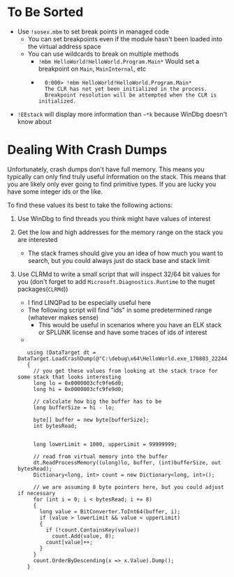 # To Be Sorted
- Use `!sosex.mbm` to set break points in managed code
  - You can set breakpoints even if the module hasn't been loaded into the virtual address space
  - You can use wildcards to break on multiple methods
    - `!mbm HelloWorld!HelloWorld.Program.Main*` Would set a breakpoint on `Main`, `MainInternal`, etc
    - 
            0:000> !mbm HelloWorld!HelloWorld.Program.Main*
            The CLR has not yet been initialized in the process.
            Breakpoint resolution will be attempted when the CLR is initialized.
- `!EEstack` will display more information than `~*k` because WinDbg doesn't know about 

# Dealing With Crash Dumps
Unfortunately, crash dumps don't have full memory. This means you typically can only find truly useful information
on the stack. This means that you are likely only ever going to find primitive types. If you are lucky you have some
integer ids or the like. 

To find these values its best to take the following actions:
1. Use WinDbg to find threads you think might have values of interest
1. Get the low and high addresses for the memory range on the stack you are interested
   - The stack frames should give you an idea of how much you want to search, but you could always just do stack base and stack limit
1. Use CLRMd to write a small script that will inspect 32/64 bit values for you (don't forget to add `Microsoft.Diagnostics.Runtime` to the nuget packages(`CLRMd`))
     - I find LINQPad to be especially useful here
     - The following script will find "ids" in some predetermined range (whatever makes sense)
       - This would be useful in scenarios where you have an ELK stack or SPLUNK license and have some traces of ids of interest
     - 

          using (DataTarget dt = DataTarget.LoadCrashDump(@"C:\debug\x64\HelloWorld.exe_170803_222445.dmp"))
          {
            // you get these values from looking at the stack trace for some stack that looks interesting
            long lo = 0x0000003cfc9fe6d0;
            long hi = 0x0000003cfc9fe9d0;
            
            // calculate how big the buffer has to be
            long bufferSize = hi - lo;

            byte[] buffer = new byte[bufferSize];
            int bytesRead;
            
            
            long lowerLimit = 1000, upperLimit = 99999999;
            
            // read from virtual memory into the buffer
            dt.ReadProcessMemory((ulong)lo, buffer, (int)bufferSize, out bytesRead);
            Dictionary<long, int> count = new Dictionary<long, int>();
            
            // we are assuming 8 byte pointers here, but you could adjust if necessary
            for (int i = 0; i < bytesRead; i += 8)
            {
              long value = BitConverter.ToInt64(buffer, i);
              if (value > lowerLimit && value < upperLimit)
              {
                if (!count.ContainsKey(value))
                  count.Add(value, 0);
                count[value]++;
              }
            }
            count.OrderByDescending(x => x.Value).Dump();
          }

